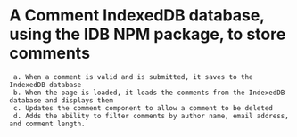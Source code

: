 # A Comment IndexedDB database, using the IDB NPM package, to store comments
     
     a. When a comment is valid and is submitted, it saves to the IndexedDB database
     b. When the page is loaded, it loads the comments from the IndexedDB database and displays them
     c. Updates the comment component to allow a comment to be deleted
     d. Adds the ability to filter comments by author name, email address, and comment length. 
